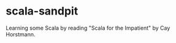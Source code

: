 scala-sandpit
=============

Learning some Scala by reading "Scala for the Impatient" by Cay Horstmann.

